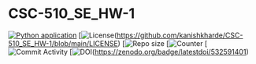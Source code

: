 # CSC-510_SE_HW-1

[![Python application](https://github.com/kanishkharde/CSC-510_SE_HW-1/actions/workflows/python-app.yml/badge.svg)](https://github.com/kanishkharde/CSC-510_SE_HW-1/actions/workflows/python-app.yml)
[![License](https://img.shields.io/github/license/kanishkharde/CSC-510_SE_HW-1?style=plastic)(https://github.com/kanishkharde/CSC-510_SE_HW-1/blob/main/LICENSE)
[![Repo size](https://img.shields.io/github/repo-size/kanishkharde/CSC-510_SE_HW-1?style=plastic)
[![Counter](https://img.shields.io/github/search/kanishkharde/CSC-510_SE_HW-1/main?style=plastic)
[![Commit Activity](https://img.shields.io/github/commit-activity/w/kanishkharde/CSC-510_SE_HW-1?style=plastic)
[![DOI](https://zenodo.org/badge/532591401.svg)(https://zenodo.org/badge/latestdoi/532591401)
